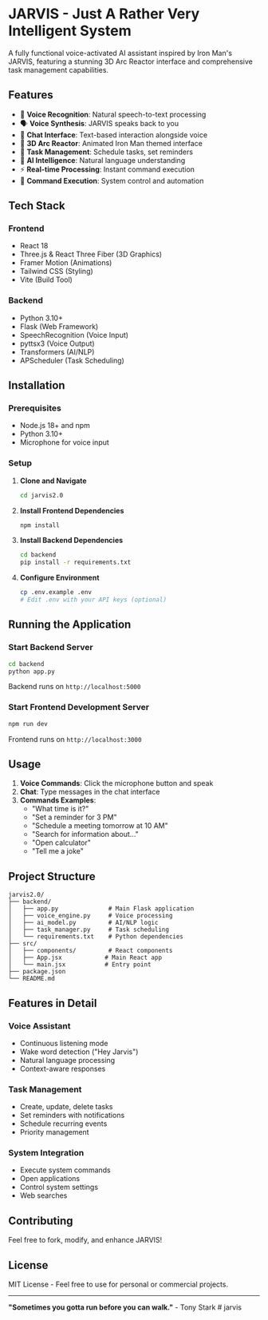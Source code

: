 # JARVIS - Just A Rather Very Intelligent System

A fully functional voice-activated AI assistant inspired by Iron Man's JARVIS, featuring a stunning 3D Arc Reactor interface and comprehensive task management capabilities.

## Features

- 🎤 **Voice Recognition**: Natural speech-to-text processing
- 🗣️ **Voice Synthesis**: JARVIS speaks back to you
- 💬 **Chat Interface**: Text-based interaction alongside voice
- 🎨 **3D Arc Reactor**: Animated Iron Man themed interface
- 📅 **Task Management**: Schedule tasks, set reminders
- 🤖 **AI Intelligence**: Natural language understanding
- ⚡ **Real-time Processing**: Instant command execution
- 🎯 **Command Execution**: System control and automation

## Tech Stack

### Frontend
- React 18
- Three.js & React Three Fiber (3D Graphics)
- Framer Motion (Animations)
- Tailwind CSS (Styling)
- Vite (Build Tool)

### Backend
- Python 3.10+
- Flask (Web Framework)
- SpeechRecognition (Voice Input)
- pyttsx3 (Voice Output)
- Transformers (AI/NLP)
- APScheduler (Task Scheduling)

## Installation

### Prerequisites
- Node.js 18+ and npm
- Python 3.10+
- Microphone for voice input

### Setup

1. **Clone and Navigate**
   ```bash
   cd jarvis2.0
   ```

2. **Install Frontend Dependencies**
   ```bash
   npm install
   ```

3. **Install Backend Dependencies**
   ```bash
   cd backend
   pip install -r requirements.txt
   ```

4. **Configure Environment**
   ```bash
   cp .env.example .env
   # Edit .env with your API keys (optional)
   ```

## Running the Application

### Start Backend Server
```bash
cd backend
python app.py
```
Backend runs on `http://localhost:5000`

### Start Frontend Development Server
```bash
npm run dev
```
Frontend runs on `http://localhost:3000`

## Usage

1. **Voice Commands**: Click the microphone button and speak
2. **Chat**: Type messages in the chat interface
3. **Commands Examples**:
   - "What time is it?"
   - "Set a reminder for 3 PM"
   - "Schedule a meeting tomorrow at 10 AM"
   - "Search for information about..."
   - "Open calculator"
   - "Tell me a joke"

## Project Structure

```
jarvis2.0/
├── backend/
│   ├── app.py              # Main Flask application
│   ├── voice_engine.py     # Voice processing
│   ├── ai_model.py         # AI/NLP logic
│   ├── task_manager.py     # Task scheduling
│   └── requirements.txt    # Python dependencies
├── src/
│   ├── components/         # React components
│   ├── App.jsx            # Main React app
│   └── main.jsx           # Entry point
├── package.json
└── README.md
```

## Features in Detail

### Voice Assistant
- Continuous listening mode
- Wake word detection ("Hey Jarvis")
- Natural language processing
- Context-aware responses

### Task Management
- Create, update, delete tasks
- Set reminders with notifications
- Schedule recurring events
- Priority management

### System Integration
- Execute system commands
- Open applications
- Control system settings
- Web searches

## Contributing

Feel free to fork, modify, and enhance JARVIS!

## License

MIT License - Feel free to use for personal or commercial projects.

---

**"Sometimes you gotta run before you can walk."** - Tony Stark
#   j a r v i s  
 